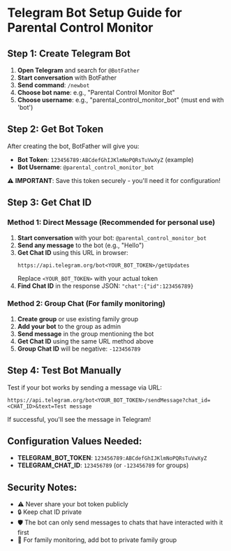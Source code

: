 # Telegram Bot Setup Guide for Parental Control Monitor

## Step 1: Create Telegram Bot

1. **Open Telegram** and search for `@BotFather`
2. **Start conversation** with BotFather
3. **Send command**: `/newbot`
4. **Choose bot name**: e.g., "Parental Control Monitor Bot"
5. **Choose username**: e.g., "parental_control_monitor_bot" (must end with 'bot')

## Step 2: Get Bot Token

After creating the bot, BotFather will give you:
- **Bot Token**: `123456789:ABCdefGhIJKlmNoPQRsTuVwXyZ` (example)
- **Bot Username**: `@parental_control_monitor_bot`

⚠️ **IMPORTANT**: Save this token securely - you'll need it for configuration!

## Step 3: Get Chat ID

### Method 1: Direct Message (Recommended for personal use)
1. **Start conversation** with your bot: `@parental_control_monitor_bot`
2. **Send any message** to the bot (e.g., "Hello")
3. **Get Chat ID** using this URL in browser:
   ```
   https://api.telegram.org/bot<YOUR_BOT_TOKEN>/getUpdates
   ```
   Replace `<YOUR_BOT_TOKEN>` with your actual token
4. **Find Chat ID** in the response JSON: `"chat":{"id":123456789}`

### Method 2: Group Chat (For family monitoring)
1. **Create group** or use existing family group
2. **Add your bot** to the group as admin
3. **Send message** in the group mentioning the bot
4. **Get Chat ID** using the same URL method above
5. **Group Chat ID** will be negative: `-123456789`

## Step 4: Test Bot Manually

Test if your bot works by sending a message via URL:
```
https://api.telegram.org/bot<YOUR_BOT_TOKEN>/sendMessage?chat_id=<CHAT_ID>&text=Test message
```

If successful, you'll see the message in Telegram!

## Configuration Values Needed:

- **TELEGRAM_BOT_TOKEN**: `123456789:ABCdefGhIJKlmNoPQRsTuVwXyZ`
- **TELEGRAM_CHAT_ID**: `123456789` (or `-123456789` for groups)

## Security Notes:

- ⚠️ Never share your bot token publicly
- 🔒 Keep chat ID private
- 🛡️ The bot can only send messages to chats that have interacted with it first
- 📱 For family monitoring, add bot to private family group
